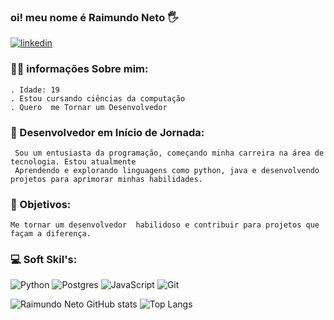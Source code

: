 ### oi! meu nome é Raimundo Neto 🖐️

[![linkedin](https://img.shields.io/badge/LinkedIn-0077B5?style=for-the-badge&logo=linkedin&logoColor=white)](https://www.linkedin.com/in/raimundo-neto-211b992a3/)

### 👨‍💻 informações Sobre mim:  
    . Idade: 19 
    . Estou cursando ciências da computação
    . Quero  me Tornar um Desenvolvedor    


### 🚀 Desenvolvedor em Início de Jornada:
     Sou um entusiasta da programação, começando minha carreira na área de tecnologia. Estou atualmente 
     Aprendendo e explorando linguagens como python, java e desenvolvendo projetos para aprimorar minhas habilidades.

### 🎯 Objetivos: 
    Me tornar um desenvolvedor  habilidoso e contribuir para projetos que façam a diferença.

### 💻 Soft Skil's:

![Python](https://img.shields.io/badge/python-3670A0?style=for-the-badge&logo=python&logoColor=ffdd54)
![Postgres](https://img.shields.io/badge/postgres-%23316192.svg?style=for-the-badge&logo=postgresql&logoColor=white)
![JavaScript](https://img.shields.io/badge/javascript-%23323330.svg?style=for-the-badge&logo=javascript&logoColor=%23F7DF1E)
![Git](https://img.shields.io/badge/git-%23F05033.svg?style=for-the-badge&logo=git&logoColor=white)

![Raimundo Neto GitHub stats](https://github-readme-stats.vercel.app/api?username=rneto8513&show_icons=true&theme=radical)
![Top Langs](https://github-readme-stats.vercel.app/api/top-langs/?username=rneto8513&hide_progress=true)
